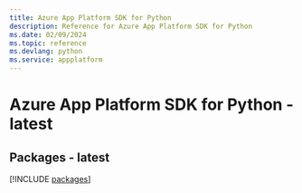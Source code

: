 ```yaml
---
title: Azure App Platform SDK for Python
description: Reference for Azure App Platform SDK for Python
ms.date: 02/09/2024
ms.topic: reference
ms.devlang: python
ms.service: appplatform
---
```

# Azure App Platform SDK for Python - latest
## Packages - latest
[!INCLUDE [packages](app-platform-index.md)]